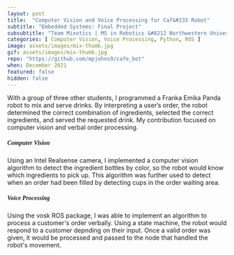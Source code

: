 ```yaml
---
layout: post
title:  "Computer Vision and Voice Processing for Caf&#233 Robot"
subtitle: "Embedded Systems: Final Project"
subsubtitle: "Team Mixotics | MS in Robotics &#8212 Northwestern University"
categories: [ Computer Vision, Voice Processing, Python, ROS ]
image: assets/images/mix-thumb.jpg
gif: assets/images/mix-thumb.jpg
repo: "https://github.com/mpjohns9/cafe_bot"
when: December 2021
featured: false
hidden: false
---
```

With a group of three other students, I programmed a Franka Emika Panda robot to 
mix and serve drinks. By interpreting a user’s order, the robot determined
the correct combination of ingredients, selected the correct ingredients, 
and served the requested drink. My contribution focused on computer vision and 
verbal order processing.  

<h5 style="font-family:montserrat">Computer Vision</h5>   

Using an Intel Realsense camera, I implemented a computer vision algorithm to detect 
the ingredient bottles by color, so the robot would know which ingredients to pick up.
This algorithm was further used to detect when an order had been filled by detecting 
cups in the order waiting area.  

<h5 style="font-family:montserrat">Voice Processing</h5>  

Using the vosk ROS package, I was able to implement an algorithm to process a customer's
order verbally. Using a state machine, the robot would respond to a customer depnding
on their input. Once a valid order was given, it would be processed and passed to the node 
that handled the robot's movement.
